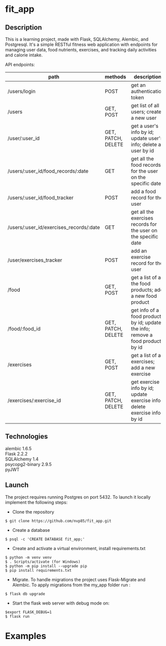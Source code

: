 # fit_app
## Description
This is a learning project, made with Flask, SQLAlchemy, Alembic, and Postgresql. It's a simple RESTful fitness web application with endpoints for managing user data, food nutrients, exercises, and tracking daily activities and calorie intake.

API endpoints:

|path|methods|description|
|----|-------|-----------|
|/users/login|POST| get an authentication token|
|/users|GET, POST| get list of all users; create a new user|
|/user/:user_id| GET, PATCH, DELETE| get a user's info by id; update user's info; delete a user by id|
|/users/:user_id/food_records/:date|GET | get all the food records for the user on the specific date|
|/users/:user_id/food_tracker| POST| add a food record for the user |
|/users/:user_id/exercises_records/:date| GET| get all the exercises records for the user on the specific date|
|/user/exercises_tracker | POST | add an exercise record for the user|
|/food|GET, POST|get a list of all the food products; add a new food product|
|/food/:food_id|GET, PATCH, DELETE|get info of a food product by id; update the info; remove a food product by id|
|/exercises|GET, POST| get a list of all exercises; add a new exercise|
|/exercises/:exercise_id|GET, PATCH, DELETE|get exercise info by id; update exercise info; delete exercise info by id|

## Technologies
alembic  1.6.5  
Flask  2.2.2  
SQLAlchemy  1.4  
psycopg2-binary  2.9.5  
pyJWT

## Launch
The project requires running Postgres on port 5432. 
To launch it locally implement the following steps:
- Clone the repository
```
$ git clone https://github.com/nvp85/fit_app.git
```
- Create a database
```
$ psql -c 'CREATE DATABASE fit_app;'
```

- Create and activate a virtual environment, install requirements.txt
```
$ python -m venv venv
$ . Scripts/activate (for Windows)
$ python -m pip install --upgrade pip
$ pip install requirements.txt
```
- Migrate. To handle migrations the project uses Flask-Migrate and Alembic. To apply migrations from the my_app folder run : 
```
$ flask db upgrade
```

- Start the flask web server with debug mode on:
```
$export FLASK_DEBUG=1
$ flask run
```
# Examples

